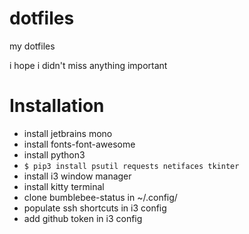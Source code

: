 # dotfiles
my dotfiles

i hope i didn't miss anything important

# Installation
- install jetbrains mono
- install fonts-font-awesome
- install python3
- `` $ pip3 install psutil requests netifaces tkinter ``
- install i3 window manager
- install kitty terminal
- clone bumblebee-status in ~/.config/
- populate ssh shortcuts in i3 config
- add github token in i3 config
